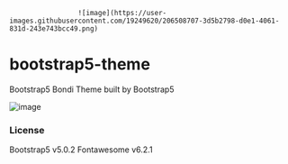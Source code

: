                      ![image](https://user-images.githubusercontent.com/19249620/206508707-3d5b2798-d0e1-4061-831d-243e743bcc49.png)

# bootstrap5-theme
Bootstrap5 Bondi Theme built by Bootstrap5

![image](https://user-images.githubusercontent.com/19249620/206507222-5423d895-1941-46a7-a602-0936dea3827f.png)


### License
Bootstrap5 v5.0.2
Fontawesome v6.2.1
